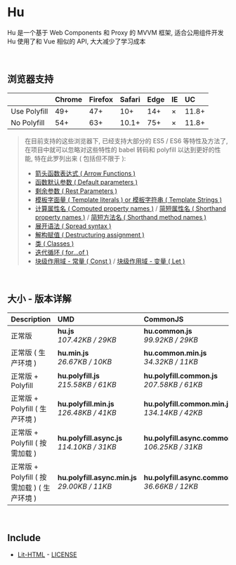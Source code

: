 # Hu
Hu 是一个基于 Web Components 和 Proxy 的 MVVM 框架, 适合公用组件开发<br>
Hu 使用了和 Vue 相似的 API, 大大减少了学习成本

<br>

## 浏览器支持

|              | Chrome | Firefox | Safari | Edge | IE | UC    |
| :-           | :-     | :-      | :-     | :-   | :- | :-    |
| Use Polyfill | 49+    | 47+     | 10+    | 14+  | ×  | 11.8+ |
| No Polyfill  | 54+    | 63+     | 10.1+  | 75+  | ×  | 11.8+ |

> 在目前支持的这些浏览器下, 已经支持大部分的 ES5 / ES6 等特性及方法了,<br>
> 在项目中就可以忽略对这些特性的 babel 转码和 polyfill 以达到更好的性能, 特在此罗列出来 ( 包括但不限于 ): <br>
  > - [箭头函数表达式 ( Arrow Functions )](https://developer.mozilla.org/zh-CN/docs/Web/JavaScript/Reference/Functions/Arrow_functions)
  > - [函数默认参数 ( Default parameters )](https://developer.mozilla.org/zh-CN/docs/Web/JavaScript/Reference/Functions/Default_parameters)
  > - [剩余参数 ( Rest Parameters )](https://developer.mozilla.org/zh-CN/docs/Web/JavaScript/Reference/Functions/Rest_parameters)
  > - [模板字面量 ( Template literals ) or 模板字符串 ( Template Strings )](https://developer.mozilla.org/zh-CN/docs/Web/JavaScript/Reference/template_strings)
  > - [计算属性名 ( Computed property names )](https://developer.mozilla.org/zh-CN/docs/Web/JavaScript/Reference/Operators/Object_initializer#计算属性名) / [简短属性名 ( Shorthand property names )](https://developer.mozilla.org/zh-CN/docs/Web/JavaScript/Reference/Operators/Object_initializer#属性定义) / [简短方法名 ( Shorthand method names )](https://developer.mozilla.org/zh-CN/docs/Web/JavaScript/Reference/Operators/Object_initializer#方法定义)
  > - [展开语法 ( Spread syntax )](https://developer.mozilla.org/zh-CN/docs/Web/JavaScript/Reference/Operators/Spread_syntax)
  > - [解构赋值 ( Destructuring assignment )](https://developer.mozilla.org/zh-CN/docs/Web/JavaScript/Reference/Operators/Destructuring_assignment)
  > - [类 ( Classes )](https://developer.mozilla.org/zh-CN/docs/Web/JavaScript/Reference/Classes)
  > - [迭代循环 ( for...of )](https://developer.mozilla.org/zh-CN/docs/Web/JavaScript/Reference/Statements/for...of)
  > - [块级作用域 - 常量 ( Const )](https://developer.mozilla.org/zh-CN/docs/Web/JavaScript/Reference/Statements/const) / [块级作用域 - 变量 ( Let )](https://developer.mozilla.org/zh-CN/docs/Web/JavaScript/Reference/Statements/let)

<br>

## 大小 - 版本详解
| Description | UMD | CommonJS | ES Module |
| :- | :- | :- | :- |
| 正常版 | **hu.js**<br>*107.42KB / 29KB* | **hu.common.js**<br>*99.92KB / 29KB* | **hu.esm.js**<br>*99.91KB / 29KB* |
| 正常版 ( 生产环境 ) | **hu.min.js**<br>*26.67KB / 10KB* | **hu.common.min.js**<br>*34.32KB / 11KB* | **hu.esm.min.js**<br>*26.50KB / 10KB* |
| 正常版 + Polyfill | **hu.polyfill.js**<br>*215.58KB / 61KB* | **hu.polyfill.common.js**<br>*207.58KB / 61KB* | **hu.polyfill.esm.js**<br>*207.56KB / 61KB* |
| 正常版 + Polyfill ( 生产环境 ) | **hu.polyfill.min.js**<br>*126.48KB / 41KB* | **hu.polyfill.common.min.js**<br>*134.14KB / 42KB* | **hu.polyfill.esm.min.js**<br>*126.31KB / 41KB* |
| 正常版 + Polyfill ( 按需加载 ) | **hu.polyfill.async.js**<br>*114.10KB / 31KB* | **hu.polyfill.async.common.js**<br>*106.25KB / 31KB* | **hu.polyfill.async.esm.js**<br>*106.24KB / 31KB* |
| 正常版 + Polyfill ( 按需加载 ) ( 生产环境 ) | **hu.polyfill.async.min.js**<br>*29.00KB / 11KB* | **hu.polyfill.async.common.min.js**<br>*36.66KB / 12KB* | **hu.polyfill.async.esm.min.js**<br>*28.83KB / 11KB* |

<br>

## Include
  - [Lit-HTML](https://github.com/Polymer/lit-html) \- [LICENSE](https://github.com/Polymer/lit-html/blob/master/LICENSE)